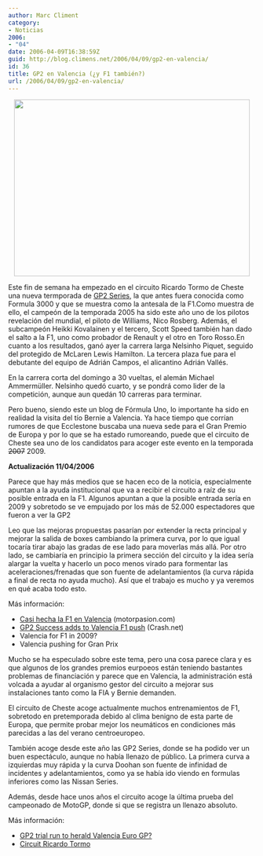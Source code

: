 ```yaml
---
author: Marc Climent
category:
- Noticias
2006:
- "04"
date: 2006-04-09T16:38:59Z
guid: http://blog.climens.net/2006/04/09/gp2-en-valencia/
id: 36
title: GP2 en Valencia (¿y F1 también?)
url: /2006/04/09/gp2-en-valencia/
---
```


<div style="text-align: center">
  <img class="alignright" src="http://upload.wikimedia.org/wikipedia/commons/0/01/GP2_Logo.svg" alt="" width="480" height="360" />
</div>

Este fin de semana ha empezado en el circuito Ricardo Tormo de Cheste una nueva termporada de [GP2 Series](http://www.gp2series.com/), la que antes fuera conocida como Formula 3000 y que se muestra como la antesala de la F1.Como muestra de ello, el campeón de la temporada 2005 ha sido este año uno de los pilotos revelación del mundial, el piloto de Williams, Nico Rosberg. Además, el subcampeón Heikki Kovalainen y el tercero, Scott Speed también han dado el salto a la F1, uno como probador de Renault y el otro en Toro Rosso.En cuanto a los resultados, ganó ayer la carrera larga Nelsinho Piquet, seguido del protegido de McLaren Lewis Hamilton. La tercera plaza fue para el debutante del equipo de Adrián Campos, el alicantino Adrián Vallés.

En la carrera corta del domingo a 30 vueltas, el alemán Michael Ammermüller. Nelsinho quedó cuarto, y se pondrá como lider de la competición, aunque aun quedán 10 carreras para terminar.

Pero bueno, siendo este un blog de Fórmula Uno, lo importante ha sido en realidad la visita del tío Bernie a Valencia. Ya hace tiempo que corrían rumores de que Ecclestone buscaba una nueva sede para el Gran Premio de Europa y por lo que se ha estado rumoreando, puede que el circuito de Cheste sea uno de los candidatos para acoger este evento en la temporada <span style="text-decoration: line-through">2007</span> 2009.

<p style="font-weight: bold">
  Actualización 11/04/2006
</p>

Parece que hay más medios que se hacen eco de la noticia, especialmente apuntan a la ayuda institucional que va a recibir el circuito a raíz de su posible entrada en la F1. Algunos apuntan a que la posible entrada sería en 2009 y sobretodo se ve empujado por los más de 52.000 espectadores que fueron a ver la GP2

Leo que las mejoras propuestas pasarían por extender la recta principal y mejorar la salida de boxes cambiando la primera curva, por lo que igual tocaría tirar abajo las gradas de ese lado para moverlas más allá. Por otro lado, se cambiaría en principio la primera sección del circuito y la idea sería alargar la vuelta y hacerlo un poco menos virado para formentar las aceleraciones/frenadas que son fuente de adelantamientos (la curva rápida a final de recta no ayuda mucho). Así que el trabajo es mucho y ya veremos en qué acaba todo esto.

Más información:

  * [Casi hecha la F1 en Valencia](http://www.motorpasion.com/archivos/2006/04/09-casi-hecha-la-f1-en-valencia.php) (motorpasion.com)
  * [GP2 Success adds to Valencia F1 push](http://www.crash.net/news_view.asp?cid=1&id=128197) (Crash.net)
  * Valencia for F1 in 2009?
  * Valencia pushing for Gran Prix

<!--more-->

Mucho se ha especulado sobre este tema, pero una cosa parece clara y es que algunos de los grandes premios eurpoeos están teniendo bastantes problemas de financiación y parece que en Valencia, la administración está volcada a ayudar al organismo gestor del circuito a mejorar sus instalaciones tanto como la FIA y Bernie demanden.

El circuito de Cheste acoge actualmente muchos entrenamientos de F1, sobretodo en pretemporada debido al clima benigno de esta parte de Europa, que permite probar mejor los neumáticos en condiciones más parecidas a las del verano centroeuropeo.

También acoge desde este año las GP2 Series, donde se ha podido ver un buen espectáculo, aunque no había llenazo de público. La primera curva a izquierdas muy rápida y la curva Doohan son fuente de infinidad de incidentes y adelantamientos, como ya se había ido viendo en formulas inferiores como las Nissan Series.

Además, desde hace unos años el circuito acoge la última prueba del campeonado de MotoGP, donde si que se registra un llenazo absoluto.

Más información:

  * [GP2 trial run to herald Valencia Euro GP?](http://www.crash.net/news_view.asp?cid=1&id=127963)
  * [Circuit Ricardo Tormo](http://www.circuitvalencia.com/)